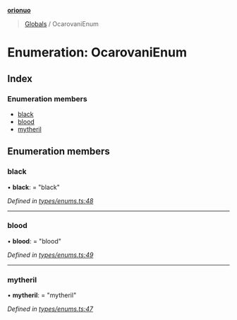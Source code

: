 **[orionuo](../README.md)**

> [Globals](../globals.md) / OcarovaniEnum

# Enumeration: OcarovaniEnum

## Index

### Enumeration members

* [black](ocarovanienum.md#black)
* [blood](ocarovanienum.md#blood)
* [mytheril](ocarovanienum.md#mytheril)

## Enumeration members

### black

•  **black**:  = "black"

*Defined in [types/enums.ts:48](https://github.com/msviha/orionuo/blob/9bdc691/src/types/enums.ts#L48)*

___

### blood

•  **blood**:  = "blood"

*Defined in [types/enums.ts:49](https://github.com/msviha/orionuo/blob/9bdc691/src/types/enums.ts#L49)*

___

### mytheril

•  **mytheril**:  = "mytheril"

*Defined in [types/enums.ts:47](https://github.com/msviha/orionuo/blob/9bdc691/src/types/enums.ts#L47)*
